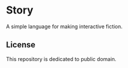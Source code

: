# Story

A simple language for making interactive fiction.

## License

This repository is dedicated to public domain.
